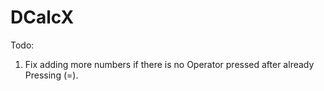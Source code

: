 # DCalcX

Todo:

1. Fix adding more numbers if there is no Operator pressed after already Pressing (=).
